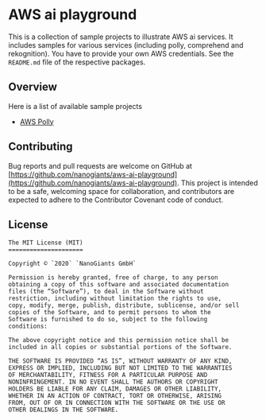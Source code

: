 # AWS ai playground
<!-- section: Introduction -->
<!-- Describe briefly what your software is. What problem does it solve? At what target audience is it aimed? -->
This is a collection of sample projects to illustrate AWS ai services. It includes samples for various services (including polly, comprehend and rekognition). You have to provide your own AWS credentials. See the `README.md` file of the respective packages.

## Overview
<!-- section: Overview -->
<!-- Give an architectural overview of your software. Is is interesting for other developers, who wants to catch on and want to developer features or fix bugs of your software. Do not go into too much detail. There are other documents for this. -->
Here is a list of available sample projects

* [AWS Polly](https://github.com/nanogiants/aws-ai-playground/blob/develop/packages/polly/README.md)

## Contributing
<!-- section: Contributing -->
<!-- Describe what action one should take in order to contribute. Does a certain styleguide has to be adhered. How can one apply changes (i.e. push vs. pull request)? -->
Bug reports and pull requests are welcome on GitHub at [https://github.com/nanogiants/aws-ai-playground](https://github.com/nanogiants/aws-ai-playground). This project is intended to be a safe, welcoming space for collaboration, and contributors are expected to adhere to the Contributor Covenant code of conduct.

## License
```
The MIT License (MIT)
=====================

Copyright © `2020` `NanoGiants GmbH`

Permission is hereby granted, free of charge, to any person
obtaining a copy of this software and associated documentation
files (the “Software”), to deal in the Software without
restriction, including without limitation the rights to use,
copy, modify, merge, publish, distribute, sublicense, and/or sell
copies of the Software, and to permit persons to whom the
Software is furnished to do so, subject to the following
conditions:

The above copyright notice and this permission notice shall be
included in all copies or substantial portions of the Software.

THE SOFTWARE IS PROVIDED “AS IS”, WITHOUT WARRANTY OF ANY KIND,
EXPRESS OR IMPLIED, INCLUDING BUT NOT LIMITED TO THE WARRANTIES
OF MERCHANTABILITY, FITNESS FOR A PARTICULAR PURPOSE AND
NONINFRINGEMENT. IN NO EVENT SHALL THE AUTHORS OR COPYRIGHT
HOLDERS BE LIABLE FOR ANY CLAIM, DAMAGES OR OTHER LIABILITY,
WHETHER IN AN ACTION OF CONTRACT, TORT OR OTHERWISE, ARISING
FROM, OUT OF OR IN CONNECTION WITH THE SOFTWARE OR THE USE OR
OTHER DEALINGS IN THE SOFTWARE.

```